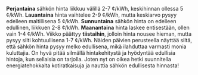 **Perjantaina** sähkön hinta liikkuu välillä 2-7 ¢/kWh, keskihinnan ollessa 5 ¢/kWh. **Lauantaina** hinta vaihtelee 2-9 ¢/kWh, mutta keskiarvo pysyy edelleen maltillisena 5 ¢/kWh. **Sunnuntaina** sähkön hinta on edelleen edullinen, liikkuen 2-8 ¢/kWh. **Maanantaina** hinta laskee entisestään, ollen vain 1-4 ¢/kWh. Viikko päättyy **tiistaihin**, jolloin hinta nousee hieman, mutta pysyy silti kohtuullisena 1-7 ¢/kWh. Näiden päivien perusteella näyttää siltä, että sähkön hinta pysyy melko edullisena, mikä ilahduttaa varmasti monia kuluttajia. On hyvä pitää silmällä hintakehitystä ja hyödyntää edullisia hintoja, kun sellaisia on tarjolla. Joten nyt on oikea hetki suunnitella energiatehokkaita kotiratkaisuja ja nauttia sähkön edullisesta hinnasta!